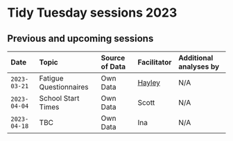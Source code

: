 # Tidy Tuesday sessions 2023

## Previous and upcoming sessions

| Date | Topic | Source of Data | Facilitator | Additional analyses by |
| :--- | :--- | :--- | :--- | :--- |
| `2023-03-21` | Fatigue Questionnaires | Own Data | [Hayley](./2023-03-21/2023-03-21_fatigue-questionnaires_HC.md) | N/A |
| `2023-04-04` | School Start Times | Own Data | Scott | N/A |
| `2023-04-18` | TBC | Own Data | Ina | N/A |
